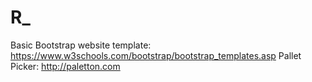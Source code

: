 # R_
Basic Bootstrap website template:
  https://www.w3schools.com/bootstrap/bootstrap_templates.asp
Pallet Picker:
  http://paletton.com
